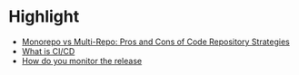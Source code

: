 # Highlight
+ [Monorepo vs Multi-Repo: Pros and Cons of Code Repository Strategies](https://kinsta.com/blog/monorepo-vs-multi-repo/)
+ [What is CI/CD](https://www.freecodecamp.org/news/what-is-ci-cd/#intro)
+ [How do you monitor the release](https://www.linkedin.com/advice/3/what-tools-methods-do-you-use-track-monitor)